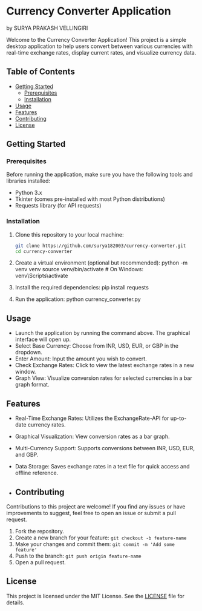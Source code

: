# Currency Converter Application
by SURYA PRAKASH VELLINGIRI

Welcome to the Currency Converter Application! This project is a simple desktop application to help users convert between various currencies with real-time exchange rates, display current rates, and visualize currency data.

## Table of Contents
- [Getting Started](#getting-started)
  - [Prerequisites](#prerequisites)
  - [Installation](#installation)
- [Usage](#usage)
- [Features](#features)
- [Contributing](#contributing)
- [License](#license)

## Getting Started

### Prerequisites
Before running the application, make sure you have the following tools and libraries installed:

- Python 3.x
- Tkinter (comes pre-installed with most Python distributions)
- Requests library (for API requests)

### Installation

1. Clone this repository to your local machine:
   ```bash
   git clone https://github.com/surya182003/currency-converter.git
   cd currency-converter

2. Create a virtual environment (optional but recommended):
   python -m venv venv
   source venv/bin/activate  # On Windows: venv\Scripts\activate

3. Install the required dependencies:
   pip install requests

4. Run the application:
   python currency_converter.py

## Usage
- Launch the application by running the command above. The graphical interface will open up.
- Select Base Currency: Choose from INR, USD, EUR, or GBP in the dropdown.
- Enter Amount: Input the amount you wish to convert.
- Check Exchange Rates: Click to view the latest exchange rates in a new window.
- Graph View: Visualize conversion rates for selected currencies in a bar graph format.

## Features
- Real-Time Exchange Rates: Utilizes the ExchangeRate-API for up-to-date currency rates.
- Graphical Visualization: View conversion rates as a bar graph.
- Multi-Currency Support: Supports conversions between INR, USD, EUR, and GBP.
- Data Storage: Saves exchange rates in a text file for quick access and offline reference.

- ## Contributing
Contributions to this project are welcome! If you find any issues or have improvements to suggest, feel free to open an issue or submit a pull request.

1. Fork the repository.
2. Create a new branch for your feature: `git checkout -b feature-name`
3. Make your changes and commit them: `git commit -m 'Add some feature'`
4. Push to the branch: `git push origin feature-name`
5. Open a pull request.

## License
This project is licensed under the MIT License. See the [LICENSE](LICENSE) file for details.
